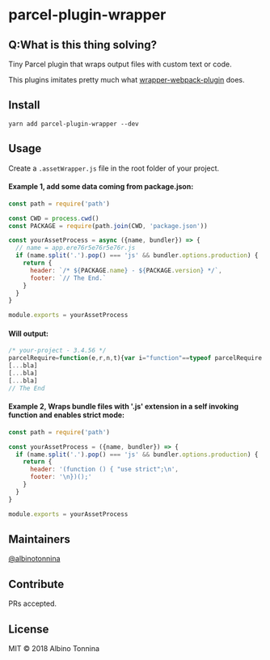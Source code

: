 # parcel-plugin-wrapper

## Q:What is this thing solving?

Tiny Parcel plugin that wraps output files with custom text or code.

This plugins imitates pretty much what [wrapper-webpack-plugin](https://github.com/levp/wrapper-webpack-plugin) does.

## Install

```
yarn add parcel-plugin-wrapper --dev
```

## Usage

Create a `.assetWrapper.js` file in the root folder of your project.

#### Example 1, add some data coming from package.json:

```javascript
const path = require('path')

const CWD = process.cwd()
const PACKAGE = require(path.join(CWD, 'package.json'))

const yourAssetProcess = async ({name, bundler}) => {
  // name = app.ere76r5e76r5e76r.js
  if (name.split('.').pop() === 'js' && bundler.options.production) {
    return {
      header: `/* ${PACKAGE.name} - ${PACKAGE.version} */`,
      footer: `// The End.`
    }
  }
}

module.exports = yourAssetProcess
```

#### Will output:

```javascript
/* your-project - 3.4.56 */
parcelRequire=function(e,r,n,t){var i="function"==typeof parcelRequire.etc.etc.etc...
[...bla]
[...bla]
[...bla]
// The End
```

#### Example 2, Wraps bundle files with '.js' extension in a self invoking function and enables strict mode:

```javascript
const path = require('path')

const yourAssetProcess = ({name, bundler}) => {
  if (name.split('.').pop() === 'js' && bundler.options.production) {
    return {
      header: '(function () { "use strict";\n',
      footer: '\n})();'
    }
  }
}

module.exports = yourAssetProcess
```

## Maintainers

[@albinotonnina](https://github.com/albinotonnina)

## Contribute

PRs accepted.

## License

MIT © 2018 Albino Tonnina
